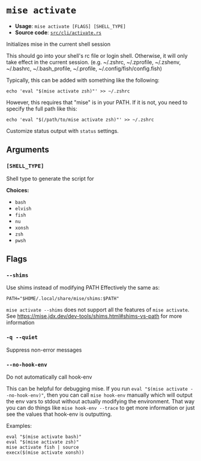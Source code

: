 # `mise activate`

- **Usage**: `mise activate [FLAGS] [SHELL_TYPE]`
- **Source code**: [`src/cli/activate.rs`](https://github.com/jdx/mise/blob/main/src/cli/activate.rs)

Initializes mise in the current shell session

This should go into your shell's rc file or login shell.
Otherwise, it will only take effect in the current session.
(e.g. ~/.zshrc, ~/.zprofile, ~/.zshenv, ~/.bashrc, ~/.bash_profile, ~/.profile, ~/.config/fish/config.fish)

Typically, this can be added with something like the following:

```
echo 'eval "$(mise activate zsh)"' >> ~/.zshrc
```

However, this requires that "mise" is in your PATH. If it is not, you need to
specify the full path like this:

```
echo 'eval "$(/path/to/mise activate zsh)"' >> ~/.zshrc
```

Customize status output with `status` settings.

## Arguments

### `[SHELL_TYPE]`

Shell type to generate the script for

**Choices:**

- `bash`
- `elvish`
- `fish`
- `nu`
- `xonsh`
- `zsh`
- `pwsh`

## Flags

### `--shims`

Use shims instead of modifying PATH
Effectively the same as:

```
PATH="$HOME/.local/share/mise/shims:$PATH"
```

`mise activate --shims` does not support all the features of `mise activate`.
See <https://mise.jdx.dev/dev-tools/shims.html#shims-vs-path> for more information

### `-q --quiet`

Suppress non-error messages

### `--no-hook-env`

Do not automatically call hook-env

This can be helpful for debugging mise. If you run `eval "$(mise activate --no-hook-env)"`, then you can call `mise hook-env` manually which will output the env vars to stdout without actually modifying the environment. That way you can do things like `mise hook-env --trace` to get more information or just see the values that hook-env is outputting.

Examples:

```
eval "$(mise activate bash)"
eval "$(mise activate zsh)"
mise activate fish | source
execx($(mise activate xonsh))
```
